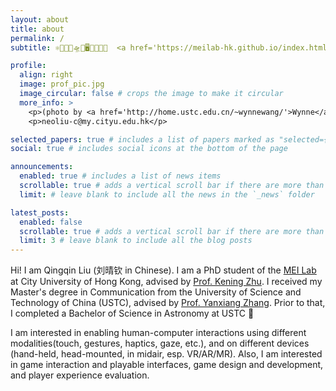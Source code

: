```yaml
---
layout: about
title: about
permalink: /
subtitle: ⚛️🔭🌌📡🛸🤖🖥👀👋🧠🤯  <a href='https://meilab-hk.github.io/index.html'>MEI LAB</a>. Kowloon. Hong Kong.

profile:
  align: right
  image: prof_pic.jpg
  image_circular: false # crops the image to make it circular
  more_info: >
    <p>(photo by <a href='http://home.ustc.edu.cn/~wynnewang/'>Wynne</a>)</p>
    <p>neoliu-c@my.cityu.edu.hk</p>

selected_papers: true # includes a list of papers marked as "selected={true}"
social: true # includes social icons at the bottom of the page

announcements:
  enabled: true # includes a list of news items
  scrollable: true # adds a vertical scroll bar if there are more than 3 news items
  limit: # leave blank to include all the news in the `_news` folder

latest_posts:
  enabled: false
  scrollable: true # adds a vertical scroll bar if there are more than 3 new posts items
  limit: 3 # leave blank to include all the blog posts
---
```


Hi! I am Qingqin Liu (刘晴钦 in Chinese). I am a PhD student of the <a href='https://meilab-hk.github.io/index.html'>MEI Lab</a> at City University of Hong Kong, advised by <a href='https://zhukening.wixsite.com/aboutme'>Prof. Kening Zhu</a>. I received my Master's degree in Communication from the University of Science and Technology of China (USTC), advised by <a href='https://dblp.org/pid/117/0075-1.html'>Prof. Yanxiang Zhang</a>. Prior to that, I completed a Bachelor of Science in Astronomy at USTC 🌌

I am interested in enabling human-computer interactions using different modalities(touch, gestures, haptics, gaze, etc.), and on different devices (hand-held, head-mounted, in midair, esp. VR/AR/MR). Also, I am interested in game interaction and playable interfaces, game design and development, and player experience evaluation.
